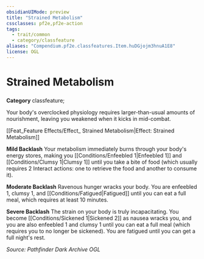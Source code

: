 ```yaml
---
obsidianUIMode: preview
title: "Strained Metabolism"
cssclasses: pf2e,pf2e-action
tags:
  - trait/common
  - category/classfeature
aliases: "Compendium.pf2e.classfeatures.Item.huDGjojm3hnuA1E8"
license: OGL
---
```

# Strained Metabolism

### 

**Category** classfeature; 




Your body's overclocked physiology requires larger-than-usual amounts of nourishment, leaving you weakened when it kicks in mid-combat.

[[Feat_Feature Effects/Effect_ Strained Metabolism|Effect: Strained Metabolism]]

**Mild Backlash** Your metabolism immediately burns through your body's energy stores, making you [[Conditions/Enfeebled 1|Enfeebled 1]] and [[Conditions/Clumsy 1|Clumsy 1]] until you take a bite of food (which usually requires 2 Interact actions: one to retrieve the food and another to consume it).

**Moderate Backlash** Ravenous hunger wracks your body. You are enfeebled 1, clumsy 1, and [[Conditions/Fatigued|Fatigued]] until you can eat a full meal, which requires at least 10 minutes.

**Severe Backlash** The strain on your body is truly incapacitating. You become [[Conditions/Sickened 1|Sickened 2]] as nausea wracks you, and you are also enfeebled 1 and clumsy 1 until you can eat a full meal (which requires you to no longer be sickened). You are fatigued until you can get a full night's rest.

*Source: Pathfinder Dark Archive*
*OGL*